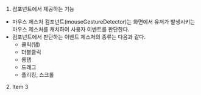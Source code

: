 1. 컴포넌트에서 제공하는 기능 
  * 마우스 제스처 컴포넌트(mouseGestureDetector)는 화면에서 유저가 발생시키는 마우스 제스처를 캐치하여 사용자 이벤트를 판단한다.
  * 컴포넌트에서 판단하는 이벤트 제스처의 종류는 다음과 같다.
    * 클릭(탭)
    * 더블클릭 
    * 롱탭 
    * 드래그
    * 플리킹, 스크롤 
2. Item 3
